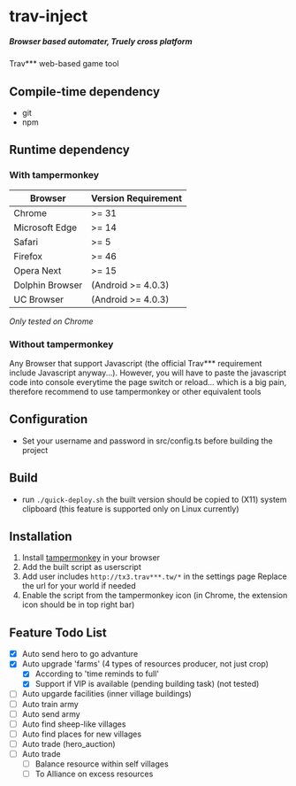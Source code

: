 # trav-inject
##### Browser based automater, Truely cross platform
Trav*** web-based game tool

## Compile-time dependency
 - git
 - npm

## Runtime dependency
### With tampermonkey
| Browser | Version Requirement |
|---|---|
| Chrome | >= 31 |
| Microsoft Edge | >= 14 |
| Safari | >= 5 |
| Firefox | >= 46 |
| Opera Next | >= 15 |
| Dolphin Browser | (Android >= 4.0.3) |
| UC Browser | (Android >= 4.0.3) |
*Only tested on Chrome*
### Without tampermonkey
Any Browser that support Javascript (the official Trav*** requirement include Javascript anyway...).
However, you will have to paste the javascript code into console everytime the page switch or reload... which is a big pain, therefore recommend to use tampermonkey or other equivalent tools

## Configuration
 - Set your username and password in src/config.ts before building the project

## Build
 - run `./quick-deploy.sh`
   the built version should be copied to (X11) system clipboard (this feature is supported only on Linux currently)

## Installation
1. Install [tampermonkey](http://tampermonkey.net/) in your browser
2. Add the built script as userscript
3. Add user includes `http://tx3.trav***.tw/*` in the settings page
   Replace the url for your world if needed
4. Enable the script from the tampermonkey icon (in Chrome, the extension icon should be in top right bar)

## Feature Todo List
 - [x] Auto send hero to go advanture
 - [x] Auto upgrade 'farms' (4 types of resources producer, not just crop)
    - [x] According to 'time reminds to full'
    - [x] Support if VIP is available (pending building task) (not tested)
 - [ ] Auto upgarde facilities (inner village buildings)
 - [ ] Auto train army
 - [ ] Auto send army
 - [ ] Auto find sheep-like villages
 - [ ] Auto find places for new villages
 - [ ] Auto trade (hero_auction)
 - [ ] Auto trade
    - [ ] Balance resource within self villages
    - [ ] To Alliance on excess resources
